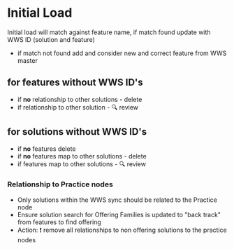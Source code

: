 # Initial Load
Initial load will match against feature name, if match found update with WWS ID (solution and feature)

- if match not found add and consider new and correct feature from WWS master

## for features without WWS ID's

- if **no** relationship to other solutions - delete
- if relationship to other solution - :mag: review

## for solutions without WWS ID's
- if **no** features delete
- if **no** features map to other solutions - delete
- if features map to other solutions - :mag: review


### Relationship to Practice nodes
- Only solutions within the WWS sync should be related to the Practice node
- Ensure solution search for Offering Families is updated to "back track" from features to find offering
- Action: :exclamation: remove all relationships to non offering solutions to the practice nodes


